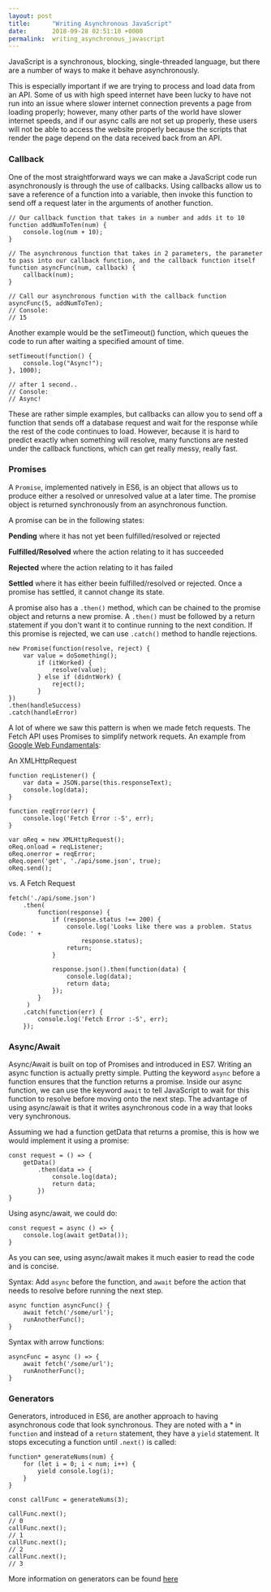 ```yaml
---
layout: post
title:      "Writing Asynchronous JavaScript"
date:       2018-09-28 02:51:10 +0000
permalink:  writing_asynchronous_javascript
---
```



JavaScript is a synchronous, blocking, single-threaded language, but there are a number of ways to make it behave asynchronously.

This is especially important if we are trying to process and load data from an API. Some of us with high speed internet have been lucky to have not run into an issue where slower internet connection prevents a page from loading properly; however, many other parts of the world have slower internet speeds, and if our async calls are not set up properly, these users will not be able to access the website properly because the scripts that render the page depend on the data received back from an API.

### Callback
One of the most straightforward ways we can make a JavaScript code run asynchronously is through the use of callbacks. Using callbacks allow us to save a reference of a function into a variable, then invoke this function to send off a request later in the arguments of another function.

```
// Our callback function that takes in a number and adds it to 10
function addNumToTen(num) {
    console.log(num + 10);
}

// The asynchronous function that takes in 2 parameters, the parameter to pass into our callback function, and the callback function itself
function asyncFunc(num, callback) {
    callback(num);
}

// Call our asynchronous function with the callback function
asyncFunc(5, addNumToTen);
// Console:
// 15
```

Another example would be the setTimeout() function, which queues the code to run after waiting a specified amount of time.
```
setTimeout(function() {
    console.log("Async!");
}, 1000);

// after 1 second..
// Console:
// Async!
```

These are rather simple examples, but callbacks can allow you to send off a function that sends off a database request and wait for the response while the rest of the code continues to load. However, because it is hard to predict exactly when something will resolve, many functions are nested under the callback functions, which can get really messy, really fast. 

### Promises
A `Promise`, implemented natively in ES6, is an object that allows us to produce either a resolved or unresolved value at a later time. The promise object is returned synchronously from an asynchronous function.

A promise can be in the following states:

**Pending** where it has not yet been fulfilled/resolved or rejected

**Fulfilled/Resolved** where the action relating to it has succeeded

**Rejected** where the action relating to it has failed

**Settled** where it has either beein fulfilled/resolved or rejected. Once a promise has settled, it cannot change its state.

A promise also has a `.then()` method, which can be chained to the promise object and returns a new promise. A `.then()` must be followed by a return statement if you don't want it to continue running to the next condition. If this promise is rejected, we can use `.catch()` method to handle rejections.

```
new Promise(function(resolve, reject) {
    var value = doSomething();
		if (itWorked) {
		    resolve(value);
		} else if (didntWork) {
		    reject();
		}
})
.then(handleSuccess)
.catch(handleError)
```

A lot of where we saw this pattern is when we made fetch requests. The Fetch API uses Promises to simplify network requets. An example from [Google Web Fundamentals](https://developers.google.com/web/updates/2015/03/introduction-to-fetch):

An XMLHttpRequest
```
function reqListener() {
    var data = JSON.parse(this.responseText);
    console.log(data);
}

function reqError(err) {
    console.log('Fetch Error :-S', err);
}

var oReq = new XMLHttpRequest();
oReq.onload = reqListener;
oReq.onerror = reqError;
oReq.open('get', './api/some.json', true);
oReq.send();
```

vs. A Fetch Request
```
fetch('./api/some.json')
    .then(
        function(response) {
            if (response.status !== 200) {
                console.log('Looks like there was a problem. Status Code: ' +
                    response.status);
                return;
            }

            response.json().then(function(data) {
                console.log(data);
		        return data;
            });
        }
     )
    .catch(function(err) {
        console.log('Fetch Error :-S', err);
    });
```

### Async/Await
Async/Await is built on top of Promises and introduced in ES7. Writing an async function is actually pretty simple. Putting the keyword `async` before a function ensures that the function returns a promise. Inside our async function, we can use the keyword `await` to tell JavaScript to wait for this function to resolve before moving onto the next step. The advantage of using async/await is that it writes asynchronous code in a way that looks very synchronous.

Assuming we had a function getData that returns a promise, this is how we would implement it using a promise:

```
const request = () => {
    getData()
		.then(data => {
		    console.log(data); 
		    return data;
		})
}
```

Using async/await, we could do:
```
const request = async () => {
    console.log(await getData());
}
```

As you can see, using async/await makes it much easier to read the code and is concise.

Syntax: Add `async` before the function, and `await` before the action that needs to resolve before running the next step.
```
async function asyncFunc() {
    await fetch('/some/url');
    runAnotherFunc();
}
```

Syntax with arrow functions:
```
asyncFunc = async () => {
    await fetch('/some/url');
    runAnotherFunc();
}
```

### Generators
Generators, introduced in ES6, are another approach to having asynchronous code that look synchronous. They are noted with a * in `function` and instead of a `return` statement, they have a `yield` statement. It stops excecuting a function until `.next()` is called:

```
function* generateNums(num) {
    for (let i = 0; i < num; i++) {
		yield console.log(i);
    }
}

const callFunc = generateNums(3);

callFunc.next();
// 0
callFunc.next();
// 1
callFunc.next();
// 2
callFunc.next();
// 3
```

More information on generators can be found [here](https://developer.mozilla.org/en-US/docs/Web/JavaScript/Guide/Iterators_and_Generators)
